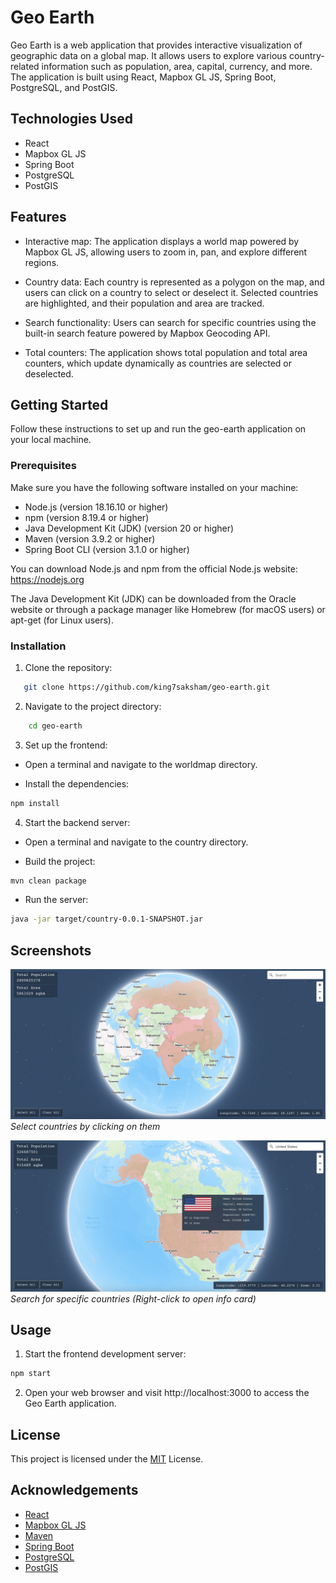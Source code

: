 # Geo Earth

Geo Earth is a web application that provides interactive visualization of geographic data on a global map. It allows users to explore various country-related information such as population, area, capital, currency, and more. The application is built using React, Mapbox GL JS, Spring Boot, PostgreSQL, and PostGIS.

## Technologies Used

- React
- Mapbox GL JS
- Spring Boot
- PostgreSQL
- PostGIS

## Features

- Interactive map: The application displays a world map powered by Mapbox GL JS, allowing users to zoom in, pan, and explore different regions.

- Country data: Each country is represented as a polygon on the map, and users can click on a country to select or deselect it. Selected countries are highlighted, and their population and area are tracked.

- Search functionality: Users can search for specific countries using the built-in search feature powered by Mapbox Geocoding API.

- Total counters: The application shows total population and total area counters, which update dynamically as countries are selected or deselected.

## Getting Started

Follow these instructions to set up and run the geo-earth application on your local machine.

### Prerequisites

Make sure you have the following software installed on your machine:

- Node.js (version 18.16.10 or higher)
- npm (version 8.19.4 or higher)
- Java Development Kit (JDK) (version 20 or higher)
- Maven (version 3.9.2 or higher)
- Spring Boot CLI (version 3.1.0 or higher)

You can download Node.js and npm from the official Node.js website: https://nodejs.org

The Java Development Kit (JDK) can be downloaded from the Oracle website or through a package manager like Homebrew (for macOS users) or apt-get (for Linux users).

### Installation

1. Clone the repository:

```bash
   git clone https://github.com/king7saksham/geo-earth.git
```

2. Navigate to the project directory:

```bash
    cd geo-earth
```

3. Set up the frontend:

- Open a terminal and navigate to the worldmap directory.

- Install the dependencies:

```bash
npm install
```

4. Start the backend server:

- Open a terminal and navigate to the country directory.

- Build the project:

```bash
mvn clean package
```

- Run the server:

```bash
java -jar target/country-0.0.1-SNAPSHOT.jar
```

## Screenshots
![Screenshot 1](/screenshots/screenshot1.png)
*Select countries by clicking on them*

![Screenshot 2](/screenshots/screenshot2.png)
*Search for specific countries (Right-click to open info card)*

## Usage

1. Start the frontend development server:

```bash
npm start
```
2. Open your web browser and visit http://localhost:3000 to access the Geo Earth application.

## License
This project is licensed under the [MIT](https://choosealicense.com/licenses/mit/) License.

## Acknowledgements
- [React](https://react.dev/)
- [Mapbox GL JS](https://docs.mapbox.com/mapbox-gl-js/api/)
- [Maven](https://maven.apache.org/)
- [Spring Boot](https://spring.io/projects/spring-boot)
- [PostgreSQL](https://www.postgresql.org/)
- [PostGIS](https://postgis.net/)